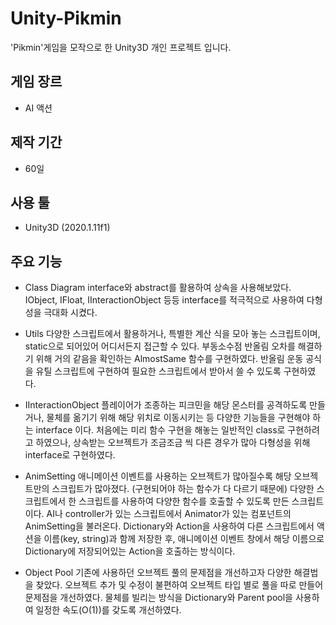 # Unity-Pikmin
'Pikmin'게임을 모작으로 한 Unity3D 개인 프로젝트 입니다.

## 게임 장르
* AI 액션
## 제작 기간
* 60일
## 사용 툴
* Unity3D (2020.1.11f1)

## 주요 기능
* Class Diagram
interface와 abstract를 활용하여 상속을 사용해보았다.
IObject, IFloat, IInteractionObject 등등 interface를 적극적으로 사용하여 다형성을 극대화 시켰다.

* Utils
다양한 스크립트에서 활용하거나, 특별한 계산 식을 모아 놓는 스크립트이며, static으로 되어있어 어디서든지 접근할 수 있다.
부동소수점 반올림 오차를 해결하기 위해 거의 같음을 확인하는 AlmostSame 함수를 구현하였다.
반올림 운동 공식을 유틸 스크립트에 구현하여 필요한 스크립트에서 받아서 쓸 수 있도록 구현하였다.

* IInteractionObject
플레이어가 조종하는 피크민을 해당 몬스터를 공격하도록 만들거나, 물체를 옮기기 위해 해당 위치로 이동시키는 등 다양한 기능들을 구현해야 하는 interface 이다.
처음에는 미리 함수 구현을 해놓는 일반적인 class로 구현하려고 하였으나, 상속받는 오브젝트가 조금조금 씩 다른 경우가 많아 다형성을 위해 interface로 구현하였다.

* AnimSetting
애니메이션 이벤트를 사용하는 오브젝트가 많아질수록 해당 오브젝트만의 스크립트가 많아졌다. (구현되어야 하는 함수가 다 다르기 때문에)
다양한 스크립트에서 한 스크립트를 사용하여 다양한 함수를 호출할 수 있도록 만든 스크립트이다.
AI나 controller가 있는 스크립트에서 Animator가 있는 컴포넌트의 AnimSetting을 불러온다.
Dictionary와 Action을 사용하여 다른 스크립트에서 액션을 이름(key, string)과 함께 저장한 후, 애니메이션 이벤트 창에서 해당 이름으로 Dictionary에 저장되어있는 Action을 호출하는 방식이다.

* Object Pool
기존에 사용하던 오브젝트 풀의 문제점을 개선하고자 다양한 해결법을 찾았다.
오브젝트 추가 및 수정이 불편하여 오브젝트 타입 별로 풀을 따로 만들어 문제점을 개선하였다.
물체를 빌리는 방식을 Dictionary와 Parent pool을 사용하여 일정한 속도(O(1))를 갖도록 개선하였다.
